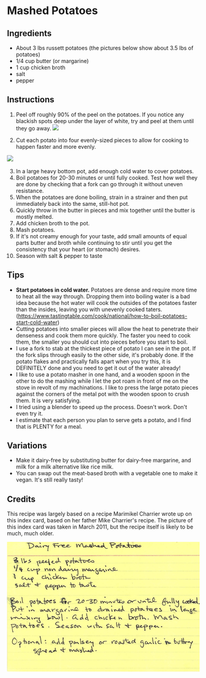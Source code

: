 # Mashed Potatoes


## Ingredients

* About 3 lbs russett potatoes (the pictures below show about 3.5 lbs of potatoes)
* 1/4 cup butter (or margarine)
* 1 cup chicken broth
* salt
* pepper


## Instructions

1. Peel off roughly 90% of the peel on the potatoes. If you notice any blackish spots deep under the layer of white, try and peel at them until they go away. ![](../images/mashed-potatoes/2019-11-28%2012.47.36.jpg)

2. Cut each potato into four evenly-sized pieces to allow for cooking to happen faster and more evenly.

![](../images/mashed-potatoes/2019-11-28%2012.49.40.jpg)

3. In a large heavy bottom pot, add enough cold water to cover potatoes.
4. Boil potatoes for 20-30 minutes or until fully cooked. Test how well they are done by checking that a fork can go through it without uneven resistance.
5. When the potatoes are done boiling, strain in a strainer and then put immediately back into the same, still-hot pot.
6. Quickly throw in the butter in pieces and mix together until the butter is mostly melted.
7. Add chicken broth to the pot.
8. Mash potatoes.
9. If it's not creamy enough for your taste, add small amounts of equal parts butter and broth while continuing to stir until you get the consistency that your heart (or stomach) desires.
10. Season with salt & pepper to taste


## Tips

- **Start potatoes in cold water.** Potatoes are dense and require more time to heat all the way through. Dropping them into boiling water is a bad idea because the hot water will cook the outsides of the potatoes faster than the insides, leaving you with unevenly cooked taters. (https://www.tastingtable.com/cook/national/how-to-boil-potatoes-start-cold-water)
- Cutting potatoes into smaller pieces will allow the heat to penetrate their denseness and cook them more quickly. The faster you need to cook them, the smaller you should cut into pieces before you start to boil.
- I use a fork to stab at the thickest piece of potato I can see in the pot. If the fork slips through easily to the other side, it's probably done. If the potato flakes and practically falls apart when you try this, it is DEFINITELY done and you need to get it out of the water already!
- I like to use a potato masher in one hand, and a wooden spoon in the other to do the mashing while I let the pot roam in front of me on the stove in revolt of my machinations. I like to press the large potato pieces against the corners of the metal pot with the wooden spoon to crush them. It is very satisfying.
- I tried using a blender to speed up the process. Doesn't work. Don't even try it.
- I estimate that each person you plan to serve gets a potato, and I find that is PLENTY for a meal.

## Variations

- Make it dairy-free by substituting butter for dairy-free margarine, and milk for a milk alternative like rice milk.
- You can swap out the meat-based broth with a vegetable one to make it vegan. It's still really tasty!

## Credits

This recipe was largely based on a recipe Marimikel Charrier wrote up on this index card, based on her father Mike Charrier's recipe. The picture of this index card was taken in March 2011, but the recipe itself is likely to be much, much older.

![the original index card recipe](../images/mashed-potatoes/mashed_potatoes_recipe_2011_03_13_18_35_23.jpg)
